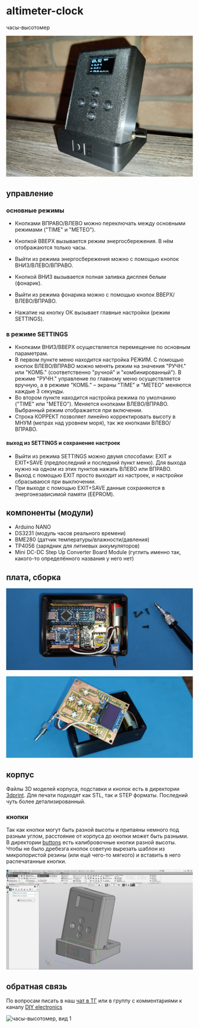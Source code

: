 # altimeter-clock
часы-высотомер

![часы-высотомер](https://github.com/DIY-Elecron1cs/altimeter-clock/blob/main/images/main.jpg?raw=true)

## управление
### основные режимы
- Кнопками ВПРАВО/ВЛЕВО можно переключать между основными режимами ("TIME" и "METEO").
- Кнопкой ВВЕРХ вызывается режим энергосбережения. В нём отображаются только часы.
- Выйти из режима энергосбережения можно с помощью кнопок ВНИЗ/ВЛЕВО/ВПРАВО.
- Кнопкой ВНИЗ вызывается полная заливка дисплея белым (фонарик).
- Выйти из режима фонарика можно с помощью кнопок ВВЕРХ/ВЛЕВО/ВПРАВО.

- Нажатие на кнопку ОК вызывает главные настройки (режим SETTINGS).
### в режиме SETTINGS
- Кнопками ВНИЗ/ВВЕРХ осуществляется перемещение по основным параметрам.
- В первом пункте меню находится настройка РЕЖИМ. С помощью кнопок ВЛЕВО/ВПРАВО можно менять режим на значения "РУЧН." или "КОМБ." (соответственно "ручной" и "комбинированный"). В режиме "РУЧН." управление по главному меню осуществляется вручную, а в режиме "КОМБ." – экраны "TIME" и "METEO" меняются каждые 3 секунды.
- Во втором пункте находится настройка режима по умолчанию ("TIME" или "METEO"). Меняется кнопками ВЛЕВО/ВПРАВО. Выбранный режим отображается при включении.
- Строка КОРРЕКТ позволяет линейно корректировать высоту в МНУМ (метрах над уровнем моря), так же кнопками ВЛЕВО/ВПРАВО.

#### выход из SETTINGS и сохранение настроек
- Выйти из режима SETTINGS можно двумя способами: EXIT и EXIT+SAVE (предпоследний и последний пункт меню). Для выхода нужно на одном из этих пунктов нажать ВЛЕВО или ВПРАВО.
- Выход с помощью EXIT просто выходит из настроек, и настройки сбрасываюся при выключении.
- При выходе с помощью EXIT+SAVE данные сохраняются в энергонезависимой памяти (EEPROM).

## компоненты (модули)
- Arduino NANO
- DS3231 (модуль часов реального времени)
- BME280 (датчик температуры/влажности/давления)
- TP4056 (зарядник для литиевых аккумуляторов)
- Mini DC-DC Step Up Converter Board Module (гуглить именно так, какого-то определённого названия у него нет)

## плата, сборка
![вид внутри](https://github.com/DIY-Elecron1cs/altimeter-clock/blob/main/images/%D0%B2%D0%BD%D1%83%D1%82%D1%80%D0%B8.jpg?raw=true)

![вид платы с лицевой стороны](https://github.com/DIY-Elecron1cs/altimeter-clock/blob/main/images/%D0%BF%D0%BB%D0%B0%D1%82%D0%B0%20%D1%81%D0%BF%D0%B5%D1%80%D0%B5%D0%B4%D0%B8.jpg?raw=true)

## корпус
Файлы 3D моделей корпуса, подставки и кнопок есть в директории [3dprint](https://github.com/DIY-Elecron1cs/altimeter-clock/tree/main/3dprint). Для печати подходят как STL, так и STEP форматы. Последний чуть более детализированный.

### кнопки
Так как кнопки могут быть разной высоты и припаяны немного под разным углом, расстояние от корпуса до кнопки может быть разными. В директории [buttons](https://github.com/DIY-Elecron1cs/altimeter-clock/tree/main/3dprint/buttons) есть калибровочные кнопки разной высоты.
Чтобы не было дребезга кнопок советую вырезать шаблон из микропористой резины (или ещё чего-то мягкого) и вставить в него распечатанные кнопки.

![сборка в Компас 3D](https://github.com/DIY-Elecron1cs/altimeter-clock/blob/main/images/%D1%81%D0%B1%D0%BE%D1%80%D0%BA%D0%B0_%D1%84%D0%BE%D1%82%D0%BE.png?raw=true)

## обратная связь
По вопросам писать в наш [чат в ТГ](https://t.me/DiyElectronicsChat) или в группу с комментариями к каналу [DIY electronics](https://t.me/diy_electron1cs)

![часы-высотомер, вид 1](https://github.com/DIY-Elecron1cs/altimeter-clock/blob/main/images/%D1%80%D0%B5%D0%B7%D1%83%D0%BB%D1%8C%D1%82%D0%B0%D1%82%20(%D1%81%D0%B1%D0%BE%D0%BA%D1%83).jpg?raw=true)
